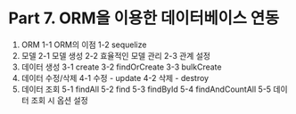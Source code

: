 # Part 7. ORM을 이용한 데이터베이스 연동

1. ORM
    1-1 ORM의 이점
    1-2 sequelize
2. 모델
    2-1 모델 생성
    2-2 효율적인 모델 관리
    2-3 관계 설정
3. 데이터 생성
    3-1 create
    3-2 findOrCreate
    3-3 bulkCreate
4. 데이터 수정/삭제
    4-1 수정 - update
    4-2 삭제 - destroy
5. 데이터 조회
    5-1 findAll
    5-2 find
    5-3 findById
    5-4 findAndCountAll
    5-5 데이터 조회 시 옵션 설정